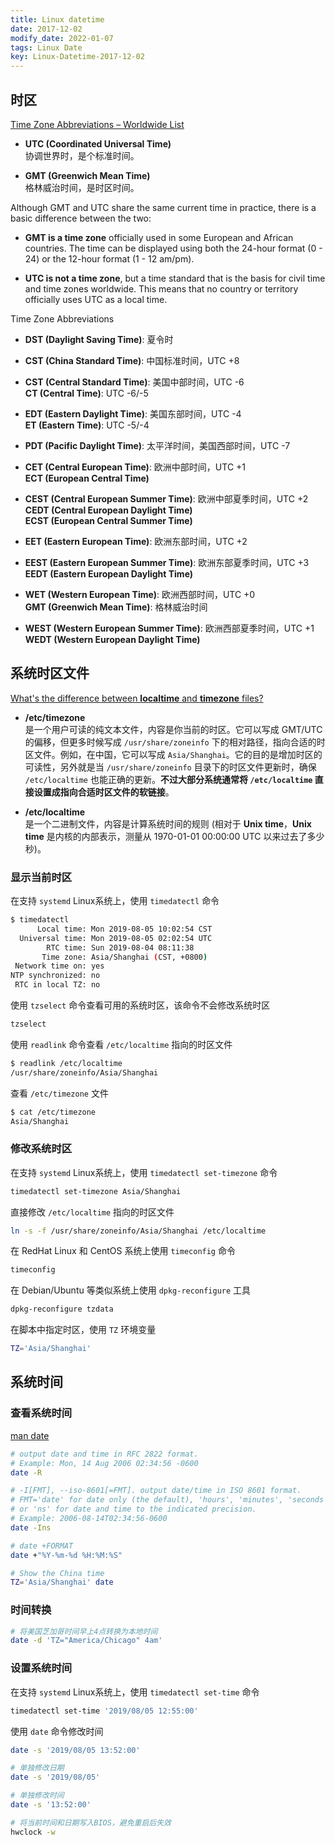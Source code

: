 ```yaml
---
title: Linux datetime
date: 2017-12-02
modify_date: 2022-01-07
tags: Linux Date
key: Linux-Datetime-2017-12-02
---
```


## 时区

[Time Zone Abbreviations – Worldwide List][1]

- **UTC (Coordinated Universal Time)**  
  协调世界时，是个标准时间。

- **GMT (Greenwich Mean Time)**  
  格林威治时间，是时区时间。

<!--more-->

Although GMT and UTC share the same current time in practice, there is a basic difference between the two:

- **GMT is a time zone** officially used in some European and African countries. The time can be displayed using both the 24-hour format (0 - 24) or the 12-hour format (1 - 12 am/pm).

- **UTC is not a time zone**, but a time standard that is the basis for civil time and time zones worldwide. This means that no country or territory officially uses UTC as a local time.

Time Zone Abbreviations

- **DST (Daylight Saving Time)**: 夏令时

- **CST (China Standard Time)**: 中国标准时间，UTC +8

- **CST (Central Standard Time)**: 美国中部时间，UTC -6  
  **CT (Central Time)**: UTC -6/-5

- **EDT (Eastern Daylight Time)**: 美国东部时间，UTC -4  
  **ET (Eastern Time)**: UTC -5/-4

- **PDT (Pacific Daylight Time)**: 太平洋时间，美国西部时间，UTC -7

- **CET (Central European Time)**: 欧洲中部时间，UTC +1  
  **ECT (European Central Time)**

- **CEST (Central European Summer Time)**: 欧洲中部夏季时间，UTC +2  
  **CEDT (Central European Daylight Time)**  
  **ECST (European Central Summer Time)**

- **EET (Eastern European Time)**: 欧洲东部时间，UTC +2

- **EEST (Eastern European Summer Time)**: 欧洲东部夏季时间，UTC +3  
  **EEDT (Eastern European Daylight Time)**

- **WET (Western European Time)**: 欧洲西部时间，UTC +0  
  **GMT (Greenwich Mean Time)**: 格林威治时间

- **WEST (Western European Summer Time)**: 欧洲西部夏季时间，UTC +1  
  **WEDT (Western European Daylight Time)**

## 系统时区文件

[What's the difference between **localtime** and **timezone** files?][2]

- **/etc/timezone**  
  是一个用户可读的纯文本文件，内容是你当前的时区。它可以写成 GMT/UTC 的偏移，但更多时候写成 `/usr/share/zoneinfo` 下的相对路径，指向合适的时区文件。例如，在中国，它可以写成 `Asia/Shanghai`。它的目的是增加时区的可读性，另外就是当 `/usr/share/zoneinfo` 目录下的时区文件更新时，确保 `/etc/localtime` 也能正确的更新。**不过大部分系统通常将 `/etc/localtime` 直接设置成指向合适时区文件的软链接**。

- **/etc/localtime**  
  是一个二进制文件，内容是计算系统时间的规则 (相对于 **Unix time**，**Unix time** 是内核的内部表示，测量从 1970-01-01 00:00:00 UTC 以来过去了多少秒)。

### 显示当前时区

在支持 `systemd` Linux系统上，使用 `timedatectl` 命令

```bash
$ timedatectl
      Local time: Mon 2019-08-05 10:02:54 CST
  Universal time: Mon 2019-08-05 02:02:54 UTC
        RTC time: Sun 2019-08-04 08:11:38
       Time zone: Asia/Shanghai (CST, +0800)
 Network time on: yes
NTP synchronized: no
 RTC in local TZ: no
```

使用 `tzselect` 命令查看可用的系统时区，该命令不会修改系统时区

```bash
tzselect
```

使用 `readlink` 命令查看 `/etc/localtime` 指向的时区文件

```bash
$ readlink /etc/localtime
/usr/share/zoneinfo/Asia/Shanghai
```

查看 `/etc/timezone` 文件

```bash
$ cat /etc/timezone
Asia/Shanghai
```

### 修改系统时区

在支持 `systemd` Linux系统上，使用 `timedatectl set-timezone` 命令

```bash
timedatectl set-timezone Asia/Shanghai
```

直接修改 `/etc/localtime` 指向的时区文件

```bash
ln -s -f /usr/share/zoneinfo/Asia/Shanghai /etc/localtime
```

在 RedHat Linux 和 CentOS 系统上使用 `timeconfig` 命令

```bash
timeconfig
```

在 Debian/Ubuntu 等类似系统上使用 `dpkg-reconfigure` 工具

```bash
dpkg-reconfigure tzdata
```

在脚本中指定时区，使用 `TZ` 环境变量

```bash
TZ='Asia/Shanghai'
```

## 系统时间

### 查看系统时间

[man date](http://man7.org/linux/man-pages/man1/date.1.html)

```bash
# output date and time in RFC 2822 format.
# Example: Mon, 14 Aug 2006 02:34:56 -0600
date -R

# -I[FMT], --iso-8601[=FMT]. output date/time in ISO 8601 format.
# FMT='date' for date only (the default), 'hours', 'minutes', 'seconds',
# or 'ns' for date and time to the indicated precision.
# Example: 2006-08-14T02:34:56-0600
date -Ins

# date +FORMAT
date +"%Y-%m-%d %H:%M:%S"

# Show the China time
TZ='Asia/Shanghai' date
```

### 时间转换

```bash
# 将美国芝加哥时间早上4点转换为本地时间
date -d 'TZ="America/Chicago" 4am'
```

### 设置系统时间

在支持 `systemd` Linux系统上，使用 `timedatectl set-time` 命令

```bash
timedatectl set-time '2019/08/05 12:55:00'
```

使用 `date` 命令修改时间

```bash
date -s '2019/08/05 13:52:00'

# 单独修改日期
date -s '2019/08/05'

# 单独修改时间
date -s '13:52:00'

# 将当前时间和日期写入BIOS，避免重启后失效
hwclock -w
```

[1]: https://www.timeanddate.com/time/zones/
[2]: https://unix.stackexchange.com/questions/384971/whats-the-difference-between-localtime-and-timezone-files